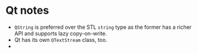 # Qt notes

* `QString` is preferred over the STL `string` type as the former has a richer API and supports lazy copy-on-write.
* Qt has its own `QTextStream` class, too.
* 
